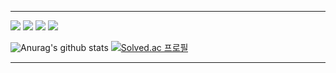 * * * 
 <img src = "http://img.shields.io/badge/-Tech blog🐒🍣-black?style=flat&logo=Blogger&link=https://dlwnsdud205.tistory.com">
 <img src = "http://img.shields.io/badge/-black?style=flat&logo=JavaScript"/>
 <img src = "http://img.shields.io/badge/-black?style=flat&logo=Java">   
 <img src = "http://img.shields.io/badge/-black?style=flat&logo=Swift">   
    
![Anurag's github stats](https://github-readme-stats.vercel.app/api?username=dlwnsdud205&show_icons=true&theme=blue-green) 
[![Solved.ac 프로필](http://mazassumnida.wtf/api/v2/generate_badge?boj=xb205)](https://solved.ac/profile/xb205)
* * *
<!--
**dlwnsdud205/dlwnsdud205** is a ✨ _special_ ✨ repository because its `README.md` (this file) appears on your GitHub profile.

Here are some ideas to get you started:

- 🔭 I’m currently working on ...
- 🌱 I’m currently learning ...
- 👯 I’m looking to collaborate on ...
- 🤔 I’m looking for help with ...
- 💬 Ask me about ...
- 📫 How to reach me: ...
- 😄 Pronouns: ...
- ⚡ Fun fact: ...
-->
